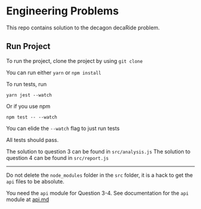 # Engineering Problems

This repo contains solution to the decagon decaRide problem.

## Run Project
To run the project, clone the project by using `git clone `

You can run either `yarn` or `npm install`

To run tests, run

`yarn jest --watch`

Or if you use npm

`npm test -- --watch`


You can elide the `--watch` flag to just run tests

All tests should pass.

The solution to question 3 can be found in  `src/analysis.js`
The solution to question 4 can be found in `src/report.js`

--- 
Do not delete the `node_modules` folder in the `src` folder, it is a hack to get the `api` files to be absolute.

You need the `api` module for Question 3-4.
See documentation for the `api` module at [api.md](./api.md)
